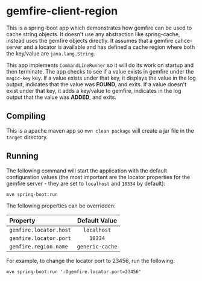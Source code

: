 # gemfire-client-region

This is a spring-boot app which demonstrates how gemfire can be used to cache string objects. It doesn't use any abstraction like spring-cache, instead uses the gemfire objects directly. It assumes that a gemfire cahce-server and a locator is available and has defined a cache region where both the key/value are `java.lang.String`.

This app implements `CommandLineRunner` so it will do its work on startup and then terminate. The app checks to see if a value exists in gemfire under the `magic-key` key. If a value exists under that key, it displays the value in the log output, indicates that the value was **FOUND**, and exits. If a value doesn't exist under that key, it adds a key/value to gemfire, indicates in the log output that the value was **ADDED**, and exits.

## Compiling

This is a apache maven app so `mvn clean package` will create a jar file in the `target` directory.

## Running

The following command will start the application with the default configuration values (the most important are the locator properties for the gemfire server - they are set to `localhost` and `10334` by default):

```
mvn spring-boot:run
```

The following properties can be overridden:

| Property | Default Value |
| :---- | :---: |
| `gemfire.locator.host` | `localhost` |
| `gemfire.locator.port` | `10334` |
| `gemfire.region.name` | `generic-cache` |

For example, to change the locator port to 23456, run the following:

```
mvn spring-boot:run '-Dgemfire.locator.port=23456'
```
